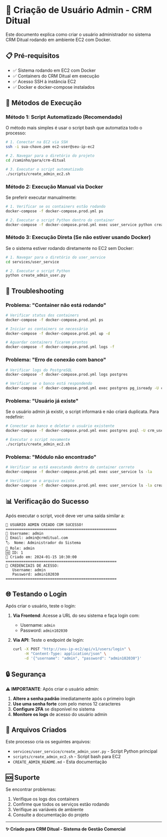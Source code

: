 # 🔐 Criação de Usuário Admin - CRM Ditual

Este documento explica como criar o usuário administrador no sistema CRM Ditual rodando em ambiente EC2 com Docker.

## 📋 Pré-requisitos

- ✅ Sistema rodando em EC2 com Docker
- ✅ Containers do CRM Ditual em execução
- ✅ Acesso SSH à instância EC2
- ✅ Docker e docker-compose instalados

## 🚀 Métodos de Execução

### Método 1: Script Automatizado (Recomendado)

O método mais simples é usar o script bash que automatiza todo o processo:

```bash
# 1. Conectar na EC2 via SSH
ssh -i sua-chave.pem ec2-user@seu-ip-ec2

# 2. Navegar para o diretório do projeto
cd /caminho/para/crm-ditual

# 3. Executar o script automatizado
./scripts/create_admin_ec2.sh
```

### Método 2: Execução Manual via Docker

Se preferir executar manualmente:

```bash
# 1. Verificar se os containers estão rodando
docker-compose -f docker-compose.prod.yml ps

# 2. Executar o script Python dentro do container
docker-compose -f docker-compose.prod.yml exec user_service python create_admin_user.py
```

### Método 3: Execução Direta (Se não estiver usando Docker)

Se o sistema estiver rodando diretamente no EC2 sem Docker:

```bash
# 1. Navegar para o diretório do user_service
cd services/user_service

# 2. Executar o script Python
python create_admin_user.py
```

## 🔧 Troubleshooting

### Problema: "Container não está rodando"

```bash
# Verificar status dos containers
docker-compose -f docker-compose.prod.yml ps

# Iniciar os containers se necessário
docker-compose -f docker-compose.prod.yml up -d

# Aguardar containers ficarem prontos
docker-compose -f docker-compose.prod.yml logs -f
```

### Problema: "Erro de conexão com banco"

```bash
# Verificar logs do PostgreSQL
docker-compose -f docker-compose.prod.yml logs postgres

# Verificar se o banco está respondendo
docker-compose -f docker-compose.prod.yml exec postgres pg_isready -U crm_user -d crm_ditual
```

### Problema: "Usuário já existe"

Se o usuário admin já existir, o script informará e não criará duplicata. Para redefinir:

```bash
# Conectar ao banco e deletar o usuário existente
docker-compose -f docker-compose.prod.yml exec postgres psql -U crm_user -d crm_ditual -c "DELETE FROM users WHERE username = 'admin';"

# Executar o script novamente
./scripts/create_admin_ec2.sh
```

### Problema: "Módulo não encontrado"

```bash
# Verificar se está executando dentro do container correto
docker-compose -f docker-compose.prod.yml exec user_service ls -la

# Verificar se o arquivo existe
docker-compose -f docker-compose.prod.yml exec user_service ls -la create_admin_user.py
```

## 📊 Verificação do Sucesso

Após executar o script, você deve ver uma saída similar a:

```
🎉 USUÁRIO ADMIN CRIADO COM SUCESSO!
==================================================
👤 Username: admin
📧 Email: admin@crmditual.com
🏷️  Nome: Administrador do Sistema
🔑 Role: admin
🆔 ID: 1
📅 Criado em: 2024-01-15 10:30:00
==================================================
🔐 CREDENCIAIS DE ACESSO:
   Username: admin
   Password: admin102030
==================================================
```

## 🌐 Testando o Login

Após criar o usuário, teste o login:

1. **Via Frontend**: Acesse a URL do seu sistema e faça login com:
   - Username: `admin`
   - Password: `admin102030`

2. **Via API**: Teste o endpoint de login:
   ```bash
   curl -X POST "http://seu-ip-ec2/api/v1/users/login" \
        -H "Content-Type: application/json" \
        -d '{"username": "admin", "password": "admin102030"}'
   ```

## 🔒 Segurança

⚠️ **IMPORTANTE**: Após criar o usuário admin:

1. **Altere a senha padrão** imediatamente após o primeiro login
2. **Use uma senha forte** com pelo menos 12 caracteres
3. **Configure 2FA** se disponível no sistema
4. **Monitore os logs** de acesso do usuário admin

## 📁 Arquivos Criados

Este processo cria os seguintes arquivos:

- `services/user_service/create_admin_user.py` - Script Python principal
- `scripts/create_admin_ec2.sh` - Script bash para EC2
- `CREATE_ADMIN_README.md` - Esta documentação

## 🆘 Suporte

Se encontrar problemas:

1. Verifique os logs dos containers
2. Confirme que todos os serviços estão rodando
3. Verifique as variáveis de ambiente
4. Consulte a documentação do projeto

---

**✨ Criado para CRM Ditual - Sistema de Gestão Comercial**